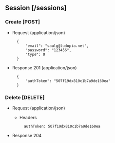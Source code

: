 ## Session [/sessions]

### Create [POST]

+ Request (application/json)

        {
            "email": "saulg@ludopia.net",
            "password": "123456",
            "type": 0
        }

+ Response 201 (application/json)

        {
            "authToken": "507f19dx810c1b7a9de160ea"
        }

### Delete [DELETE]

+ Request (application/json)

    + Headers

            authToken: 507f19dx810c1b7a9de160ea

+ Response 204
